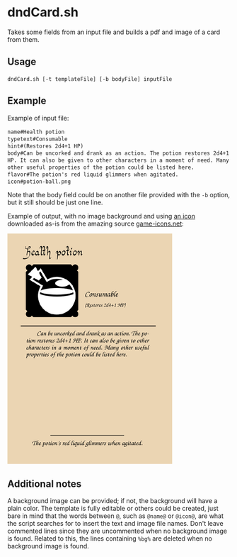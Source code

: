 # dndCard.sh

Takes some fields from an input file and builds a pdf and image of a card from them.

## Usage

```
dndCard.sh [-t templateFile] [-b bodyFile] inputFile
```

## Example

Example of input file:

```
name#Health potion
typetext#Consumable
hint#(Restores 2d4+1 HP)
body#Can be uncorked and drank as an action. The potion restores 2d4+1 HP. It can also be given to other characters in a moment of need. Many other useful properties of the potion could be listed here.
flavor#The potion's red liquid glimmers when agitated.
icon#potion-ball.png
```

Note that the body field could be on another file provided with the `-b` option, but it still should
be just one line.

Example of output, with no image background and using
[an icon](https://game-icons.net/1x1/lorc/potion-ball.html) downloaded as-is from the amazing source
[game-icons.net](https://game-icons.net/):

![Potion card example](Health_potion.png)

## Additional notes

A background image can be provided; if not, the background will have a plain color. The template is
fully editable or others could be created, just bare in mind that the words between `@`, such as
`@name@` or `@icon@`, are what the script searches for to insert the text and image file names.
Don't leave commented lines since they are uncommented when no background image is found. Related to
this, the lines containing `%bg%` are deleted when no background image is found.
